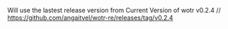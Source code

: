 Will use the lastest release version from
Current Version of wotr v0.2.4 // https://github.com/angaityel/wotr-re/releases/tag/v0.2.4
